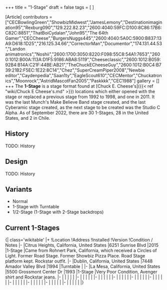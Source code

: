 +++
title = "1-Stage"
draft = false
tags = [ ]

[Article]
contributors = ["CECBowlingGreen","ShowbizMidwest","JamesLemony","Destinationimagination95","Rexburg090","129.222.82.23","2600:4040:59FC:D100:8C86:17B6:C82C:8851","ThatBoiCydalan","John95","The 64th Gamer","CECCheese","BurgersNuggs445","2600:4040:5A0C:5900:B837:13A9:D618:1D25","216.125.34.66","CorrectorMan","Documentor","174.131.44.53","Landon animatronics","Noshii","2600:1700:3050:8220:F098:55C8:54A1:7653","2600:1012:B00A:113A:D1F5:9186:ABA8:5119","Cheeseclassic","2600:1012:B059:92B4:B14A:C21F:44BE:AB21","TheChuckECheeseGuy","2600:1012:B0C4:B739:21B2:F5EC:1E22:8C14","Chez","SuperCreamPiper2008","Newbie editor","Caydenpedia","Saan1ty","EagleScout610","CECMentor","Chuckatronics","Moonrock","AstridMascotFan2005","Paskkkk","CEC1988"]
gallery = []
+++
The **1-Stage** is a stage format found at [Chuck E. Cheese's]({{< ref "wiki/Chuck E Cheese's.md" >}}) locations which either opened with the stage or replaced a previous stage from 1992 to 1998,  and one in 2011. It was the last Munch's Make Believe Band stage created, and the last Cyberamic stage created, as the next stage to be created was the Studio C Alpha. As of September 2022, there are 30 1-Stages, 28 in the United States, and 2 in Chile.

## History ##
TODO: History

## Design ##
TODO: History

## Variants ##

* Normal
* 1-Stage with Turntable
* 1/2-Stage (1-Stage with 2-Stage backdrops)

## Current 1-Stages ##
{| class='wikitable'
|+
!Location
!Address
!Installed
!Version
!Condition / Notes
|-
|Citrus Heights, California, United States
|6251 Sunrise Blvd
|2015
|1-Stage
|Came from Rohnert Park, California, which received a Circles of Light. Former Road Stage. Former Showbiz Pizza Place. Road Stage platform kept. Rockstar outfit.
|-
|Dublin, California, United States
|7448 Amador Valley Blvd
|1994
|Turntable
|
|-
|La Mesa, California, United States
|5500 Grossmont Center Dr
|1993
|1-Stage
|Very Poor Condition, Avenger shirt and Rockstar jeans.
|-
|
|
|
|
|
|-
|
|
|
|
|
|-
|
|
|
|
|
|-
|
|
|
|
|
|-
|
|
|
|
|
|-
|
|
|
|
|
|-
|
|
|
|
|
|-
|
|
|
|
|
|-
|
|
|
|
|
|-
|
|
|
|
|
|}